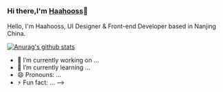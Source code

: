 # 
### Hi there,I'm [Haahooss](超链接地址 "https://github.com/Haahooss")👋 

Hello, I'm Haahooss, UI Designer & Front-end Developer based in Nanjing China.

[![Anurag's github stats](https://github-readme-stats.vercel.app/api?username=Haahooss)](https://github.com/anuraghazra/github-readme-stats)

- 🔭 I’m currently working on ...
- 🌱 I’m currently learning ...
- 😄 Pronouns: ...
- ⚡ Fun fact: ...
-->
